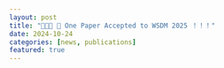 ```yaml
---
layout: post
title: "🎉🎉🎉 📢 One Paper Accepted to WSDM 2025 ！！！"
date: 2024-10-24
categories: [news, publications]
featured: true
---
```

